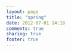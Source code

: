 ```yaml
---
layout: page
title: "spring"
date: 2012-07-01 14:18
comments: true
sharing: true
footer: true
---
```


